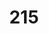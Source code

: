 ---
pid: CH248
title: '215'
location_transcription: Middle City Hall
zipcode: '19154'
outside_phl: 
neighborhood: Parkwood
age: '21'
age_range: 20-29
instagram: 
image_file_name: CH_248.jpg
proposal_transcription: |-
  [bell shaped base mounted with //215//]
  [Plaque with] Philly area # description, basically what 215 is.
topic: Philadelphia
topic_summary: '0'
type: Sculpture Statue,Plaque
keywords_other: liberty bell
credit: 
image_labels: 
twitter: 
facebook: 
permalink: "/monuments/ch248/"
layout: item-page
---